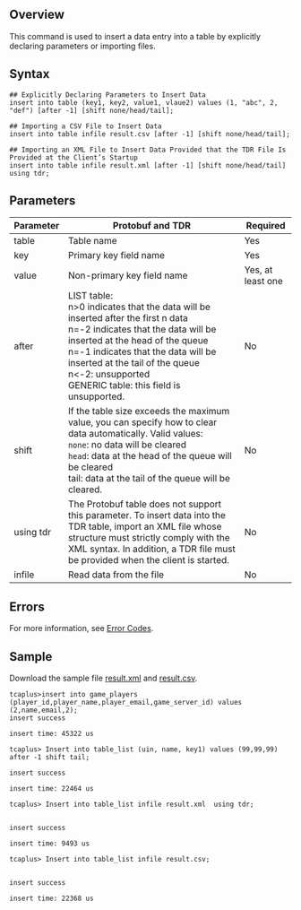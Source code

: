 ## Overview
This command is used to insert a data entry into a table by explicitly declaring parameters or importing files.

## Syntax
```
## Explicitly Declaring Parameters to Insert Data
insert into table (key1, key2, value1, vlaue2) values (1, "abc", 2, "def") [after -1] [shift none/head/tail];

## Importing a CSV File to Insert Data
insert into table infile result.csv [after -1] [shift none/head/tail];

## Importing an XML File to Insert Data Provided that the TDR File Is Provided at the Client’s Startup
insert into table infile result.xml [after -1] [shift none/head/tail] using tdr;
```

## Parameters

|  Parameter          | Protobuf and TDR                                    | Required       |
| --------- | ------------------------------------------------------------ | ------------ |
| table     | Table name                                                  | Yes           |
| key       | Primary key field name                                                   | Yes           |
| value     | Non-primary key field name                                                 | Yes, at least one |
| after     | LIST table: <br> n>0 indicates that the data will be inserted after the first n data<br>n=-2 indicates that the data will be inserted at the head of the queue<br>n=-1 indicates that the data will be inserted at the tail of the queue<br>n<-2: unsupported <br>GENERIC table: this field is unsupported. | No          |
| shift     | If the table size exceeds the maximum value, you can specify how to clear data automatically. Valid values: <br>`none`: no data will be cleared<br>`head`: data at the head of the queue will be cleared<br>tail: data at the tail of the queue will be cleared. | No |
| using tdr | The Protobuf table does not support this parameter. To insert data into the TDR table, import an XML file whose structure must strictly comply with the XML syntax. In addition, a TDR file must be provided when the client is started. | No           |
| infile    | Read data from the file                                             | No           |


## Errors
For more information, see [Error Codes](https://intl.cloud.tencent.com/document/product/1016/38791).

## Sample
Download the sample file [result.xml](https://tcaplusdb-sdk-1301716906.cos.ap-shanghai.myqcloud.com/result.xml) and [result.csv](https://tcaplusdb-sdk-1301716906.cos.ap-shanghai.myqcloud.com/result.csv).

```
tcaplus>insert into game_players (player_id,player_name,player_email,game_server_id) values (2,name,email,2);
insert success
 
insert time: 45322 us
 
tcaplus> Insert into table_list (uin, name, key1) values (99,99,99) after -1 shift tail;
 
insert success
 
insert time: 22464 us
 
tcaplus> Insert into table_list infile result.xml  using tdr;
 
 
insert success
 
insert time: 9493 us
 
tcaplus> Insert into table_list infile result.csv;
 
 
insert success
 
insert time: 22368 us
```

